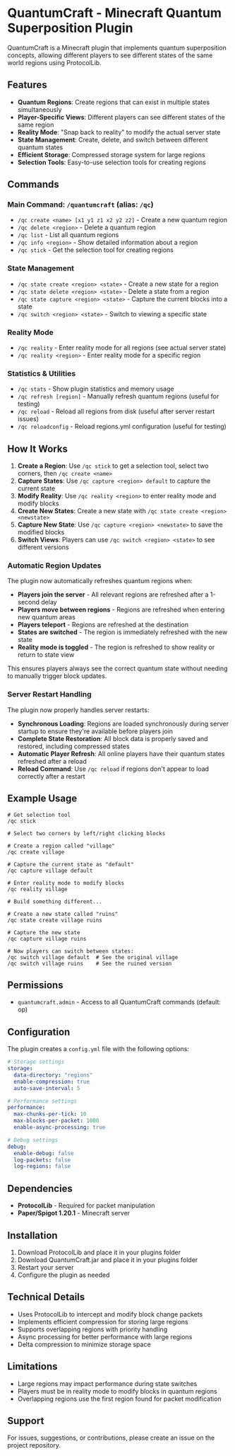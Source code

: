 # QuantumCraft - Minecraft Quantum Superposition Plugin

QuantumCraft is a Minecraft plugin that implements quantum superposition concepts, allowing different players to see different states of the same world regions using ProtocolLib.

## Features

- **Quantum Regions**: Create regions that can exist in multiple states simultaneously
- **Player-Specific Views**: Different players can see different states of the same region
- **Reality Mode**: "Snap back to reality" to modify the actual server state
- **State Management**: Create, delete, and switch between different quantum states
- **Efficient Storage**: Compressed storage system for large regions
- **Selection Tools**: Easy-to-use selection tools for creating regions

## Commands

### Main Command: `/quantumcraft` (alias: `/qc`)

- `/qc create <name> [x1 y1 z1 x2 y2 z2]` - Create a new quantum region
- `/qc delete <region>` - Delete a quantum region
- `/qc list` - List all quantum regions
- `/qc info <region>` - Show detailed information about a region
- `/qc stick` - Get the selection tool for creating regions

### State Management

- `/qc state create <region> <state>` - Create a new state for a region
- `/qc state delete <region> <state>` - Delete a state from a region
- `/qc state capture <region> <state>` - Capture the current blocks into a state
- `/qc switch <region> <state>` - Switch to viewing a specific state

### Reality Mode

- `/qc reality` - Enter reality mode for all regions (see actual server state)
- `/qc reality <region>` - Enter reality mode for a specific region

### Statistics & Utilities

- `/qc stats` - Show plugin statistics and memory usage
- `/qc refresh [region]` - Manually refresh quantum regions (useful for testing)
- `/qc reload` - Reload all regions from disk (useful after server restart issues)
- `/qc reloadconfig` - Reload regions.yml configuration (useful for testing)

## How It Works

1. **Create a Region**: Use `/qc stick` to get a selection tool, select two corners, then `/qc create <name>`
2. **Capture States**: Use `/qc capture <region> default` to capture the current state
3. **Modify Reality**: Use `/qc reality <region>` to enter reality mode and modify blocks
4. **Create New States**: Create a new state with `/qc state create <region> <newstate>`
5. **Capture New State**: Use `/qc capture <region> <newstate>` to save the modified blocks
6. **Switch Views**: Players can use `/qc switch <region> <state>` to see different versions

### Automatic Region Updates

The plugin now automatically refreshes quantum regions when:
- **Players join the server** - All relevant regions are refreshed after a 1-second delay
- **Players move between regions** - Regions are refreshed when entering new quantum areas
- **Players teleport** - Regions are refreshed at the destination
- **States are switched** - The region is immediately refreshed with the new state
- **Reality mode is toggled** - The region is refreshed to show reality or return to state view

This ensures players always see the correct quantum state without needing to manually trigger block updates.

### Server Restart Handling

The plugin now properly handles server restarts:
- **Synchronous Loading**: Regions are loaded synchronously during server startup to ensure they're available before players join
- **Complete State Restoration**: All block data is properly saved and restored, including compressed states
- **Automatic Player Refresh**: All online players have their quantum states refreshed after a reload
- **Reload Command**: Use `/qc reload` if regions don't appear to load correctly after a restart

## Example Usage

```
# Get selection tool
/qc stick

# Select two corners by left/right clicking blocks

# Create a region called "village"
/qc create village

# Capture the current state as "default"
/qc capture village default

# Enter reality mode to modify blocks
/qc reality village

# Build something different...

# Create a new state called "ruins"
/qc state create village ruins

# Capture the new state
/qc capture village ruins

# Now players can switch between states:
/qc switch village default  # See the original village
/qc switch village ruins    # See the ruined version
```

## Permissions

- `quantumcraft.admin` - Access to all QuantumCraft commands (default: op)

## Configuration

The plugin creates a `config.yml` file with the following options:

```yaml
# Storage settings
storage:
  data-directory: "regions"
  enable-compression: true
  auto-save-interval: 5

# Performance settings
performance:
  max-chunks-per-tick: 10
  max-blocks-per-packet: 1000
  enable-async-processing: true

# Debug settings
debug:
  enable-debug: false
  log-packets: false
  log-regions: false
```

## Dependencies

- **ProtocolLib** - Required for packet manipulation
- **Paper/Spigot 1.20.1** - Minecraft server

## Installation

1. Download ProtocolLib and place it in your plugins folder
2. Download QuantumCraft.jar and place it in your plugins folder
3. Restart your server
4. Configure the plugin as needed

## Technical Details

- Uses ProtocolLib to intercept and modify block change packets
- Implements efficient compression for storing large regions
- Supports overlapping regions with priority handling
- Async processing for better performance with large regions
- Delta compression to minimize storage space

## Limitations

- Large regions may impact performance during state switches
- Players must be in reality mode to modify blocks in quantum regions
- Overlapping regions use the first region found for packet modification

## Support

For issues, suggestions, or contributions, please create an issue on the project repository.

